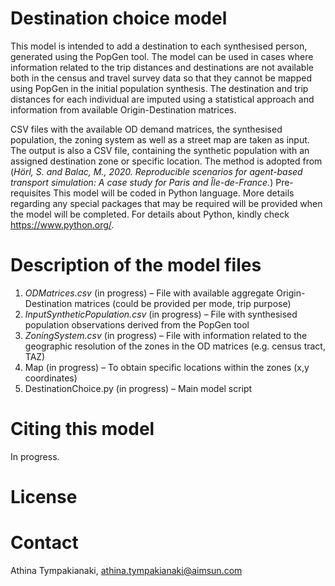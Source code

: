 # Destination choice model

This model is intended to add a destination to each synthesised person, generated using the PopGen tool. The model can be used in cases where information related to the trip distances and destinations are not available both in the census and travel survey data so that they cannot be mapped using PopGen in the initial population synthesis.  The destination and trip distances for each individual are imputed using a statistical approach and information from available Origin-Destination matrices.

CSV files with the available OD demand matrices, the synthesised population, the zoning system as well as a street map are taken as input. The output is also a CSV file, containing the synthetic population with an assigned destination zone or specific location. The method is adopted from (*Hörl, S. and Balac, M., 2020. Reproducible scenarios for agent-based transport simulation: A case study for Paris and Île-de-France.*)
Pre-requisites
This model will be coded in Python language. More details regarding any special packages that may be required will be provided when the model will be completed. For details about Python, kindly check https://www.python.org/.

# Description of the model files

1.	*ODMatrices.csv* (in progress) – File with available aggregate Origin-Destination matrices (could be provided per mode, trip purpose)
2.	*InputSyntheticPopulation.csv* (in progress) – File with synthesised population observations derived from the PopGen tool
3.	*ZoningSystem.csv* (in progress) – File with information related to the geographic resolution of the zones in the OD matrices (e.g. census tract, TAZ)
4.	Map (in progress) – To obtain specific locations within the zones (x,y coordinates)
5.	DestinationChoice.py (in progress) – Main model script

# Citing this model
In progress.

# License

# Contact
Athina Tympakianaki, athina.tympakianaki@aimsun.com
